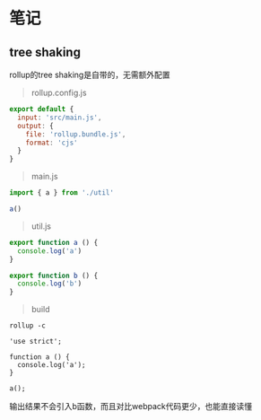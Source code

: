# 笔记

## tree shaking

rollup的tree shaking是自带的，无需额外配置

> rollup.config.js

```js
export default {
  input: 'src/main.js',
  output: {
    file: 'rollup.bundle.js',
    format: 'cjs'
  }
}
```

> main.js

```js
import { a } from './util'

a()
```

> util.js

```js
export function a () {
  console.log('a')
}

export function b () {
  console.log('b')
}
```

> build

```shell
rollup -c
```

```output
'use strict';

function a () {
  console.log('a');
}

a();
```

输出结果不会引入b函数，而且对比webpack代码更少，也能直接读懂
